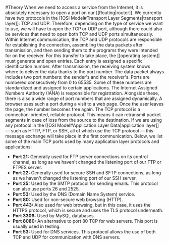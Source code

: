 #Theory 
When we need to access a service from the Internet, it is absolutely 
necessary to open a port on our [[Routing|router]].
We currently have two protocols in the [[OSI Model#Transport Layer Segments|transport layer]]: TCP and UDP. Therefore, depending on the type of service we want to use, we will have to open the TCP or UDP port, although there could also be services that need to open both TCP and UDP ports simultaneously.
Within Internet communication, the TCP and UDP protocols are responsible for establishing the connection, assembling the data packets after transmission, and then sending them to the programs they were intended for on the receiver.
For this transfer to take place, the [[operating system]] must generate and open entries. Each entry is assigned a specific identification number.
After transmission, the receiving system knows where to deliver the data thanks to the port number. The data packet always includes two port numbers: the sender's and the receiver's. Ports are numbered consecutively from 0 to 65535. Some of these numbers are standardized and assigned to certain applications. The Internet Assigned Numbers Authority (IANA) is responsible for registration.
Alongside these, there is also a wide range of port numbers that are assigned dynamically. A browser uses such a port during a visit to a web page. Once the user leaves the page, the number becomes free again.
The TCP protocol is a connection-oriented, reliable protocol. This means it can retransmit packet segments in case of loss from the source to the destination. If we are using any protocol in the [[OSI Model#Application Layer Data|application layer]] — such as HTTP, FTP, or SSH, all of which use the TCP protocol — this message exchange will take place in the first communication. Below, we list some of the main TCP ports used by many application layer protocols and applications:
- **Port 21:** Generally used for FTP server connections on its control channel, as long as we haven't changed the listening port of our FTP or FTPES server.
- **Port 22:** Generally used for secure SSH and SFTP connections, as long as we haven't changed the listening port of our SSH server.
- **Port 25:** Used by the SMTP protocol for sending emails. This protocol can also use ports 26 and 2525.
- **Port 53:** Used by the DNS (Domain Name System) service.
- **Port 80:** Used for non-secure web browsing (HTTP).
- **Port 443:** Also used for web browsing, but in this case, it uses the HTTPS protocol, which is secure and uses the TLS protocol underneath.
- **Port 3306:** Used by MySQL databases.
- **Port 8080:** An alternative to port 80 TCP for web servers. This port is usually used in testing.
- **Port 53:** Used for DNS services. This protocol allows the use of both TCP and UDP for communication with DNS servers.